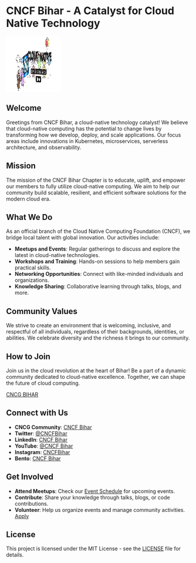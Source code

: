 # CNCF Bihar - A Catalyst for Cloud Native Technology

<a href="" target="_blank"><img width="150" height="150" src="/images/cover-image.png" alt="CNCG BIHAR"></a>


## Welcome

Greetings from CNCF Bihar, a cloud-native technology catalyst! We believe that cloud-native computing has the potential to change lives by transforming how we develop, deploy, and scale applications. Our focus areas include innovations in Kubernetes, microservices, serverless architecture, and observability.

## Mission

The mission of the CNCF Bihar Chapter is to educate, uplift, and empower our members to fully utilize cloud-native computing. We aim to help our community build scalable, resilient, and efficient software solutions for the modern cloud era.

## What We Do

As an official branch of the Cloud Native Computing Foundation (CNCF), we bridge local talent with global innovation. Our activities include:
- **Meetups and Events**: Regular gatherings to discuss and explore the latest in cloud-native technologies.
- **Workshops and Training**: Hands-on sessions to help members gain practical skills.
- **Networking Opportunities**: Connect with like-minded individuals and organizations.
- **Knowledge Sharing**: Collaborative learning through talks, blogs, and more.

## Community Values

We strive to create an environment that is welcoming, inclusive, and respectful of all individuals, regardless of their backgrounds, identities, or abilities. We celebrate diversity and the richness it brings to our community.

## How to Join

Join us in the cloud revolution at the heart of Bihar! Be a part of a dynamic community dedicated to cloud-native excellence. Together, we can shape the future of cloud computing.

[CNCG BIHAR](https://community.cncf.io/cloud-native-bihar/)

## Connect with Us

- **CNCG Community**: [CNCF Bihar](https://community.cncf.io/cloud-native-bihar/)
- **Twitter**: [@CNCFBihar](https://x.com/cncgbihar)
- **LinkedIn**: [CNCF Bihar](https://www.linkedin.com/company/cncgbihar)
- **YouTube**: [@CNCF Bihar](https://www.youtube.com/@cncgbihar)
- **Instagram**: [CNCFBihar](https://www.instagram.com/cncgbihar/)
- **Bento**: [CNCF Bihar](https://bento.me/cncgbihar)


## Get Involved

- **Attend Meetups**: Check our [Event Schedule](#) for upcoming events.
- **Contribute**: Share your knowledge through talks, blogs, or code contributions.
- **Volunteer**: Help us organize events and manage community activities. [Apply](https://forms.gle/hvzYVr6cezL44TbC8)

## License

This project is licensed under the MIT License - see the [LICENSE](LICENSE) file for details.

